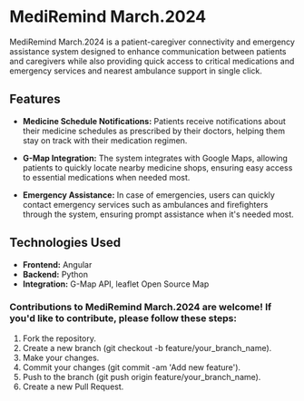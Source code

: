 # MediRemind March.2024

MediRemind March.2024 is a patient-caregiver connectivity and emergency assistance system designed to enhance communication between patients and caregivers while also providing quick access to critical medications and emergency services and nearest ambulance support in single click.

## Features

- **Medicine Schedule Notifications:** Patients receive notifications about their medicine schedules as prescribed by their doctors, helping them stay on track with their medication regimen.
  
- **G-Map Integration:** The system integrates with Google Maps, allowing patients to quickly locate nearby medicine shops, ensuring easy access to essential medications when needed most.

- **Emergency Assistance:** In case of emergencies, users can quickly contact emergency services such as ambulances and firefighters through the system, ensuring prompt assistance when it's needed most.

## Technologies Used

- **Frontend:** Angular
- **Backend:** Python
- **Integration:** G-Map API, leaflet Open Source Map

### Contributions to MediRemind March.2024 are welcome! If you'd like to contribute, please follow these steps:

1. Fork the repository.
2. Create a new branch (git checkout -b feature/your_branch_name).
3. Make your changes.
4. Commit your changes (git commit -am 'Add new feature').
5. Push to the branch (git push origin feature/your_branch_name).
6. Create a new Pull Request.



